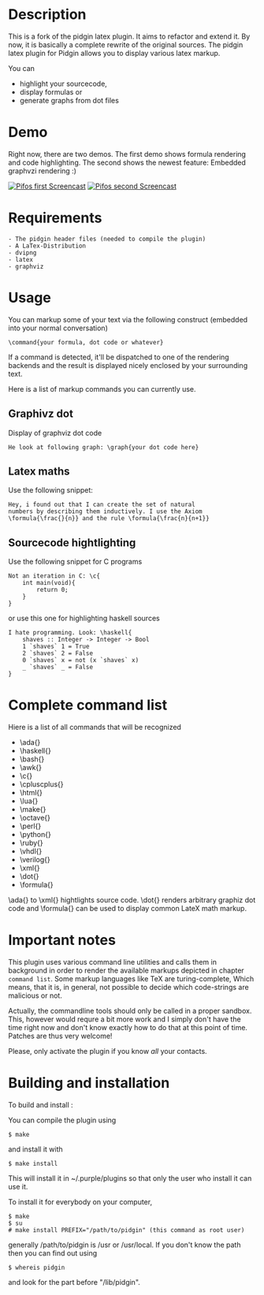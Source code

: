 # Description

This is a fork of the pidgin latex plugin. It aims to
refactor and extend it. By now, it is basically a complete
rewrite of the original sources.
The pidgin latex plugin for Pidgin allows you to 
display various latex markup.

You can
* highlight your sourcecode,
* display formulas or
* generate graphs from dot files

# Demo

Right now, there are two demos. The first
demo shows formula rendering and code highlighting.
The second shows the newest feature: Embedded graphvzi rendering :)

[![Pifos first Screencast](http://img.youtube.com/vi/W0NIbWjxUsI/0.jpg)](http://www.youtube.com/watch?v=W0NIbWjxUsI)
[![Pifos second Screencast](http://img.youtube.com/vi/dNmzUOX3aBk/0.jpg)](http://www.youtube.com/watch?v=dNmzUOX3aBk)

# Requirements
	- The pidgin header files (needed to compile the plugin)
	- A LaTex-Distribution
	- dvipng
    - latex
    - graphviz

# Usage
You can markup some of your text via the following
construct (embedded into your normal conversation)

    \command{your formula, dot code or whatever}

If a command is detected, it'll be dispatched to one of the rendering
backends and the result is displayed nicely enclosed by your 
surrounding text.

Here is a list of markup commands you can currently use.

## Graphivz dot
Display of graphviz dot code

    He look at following graph: \graph{your dot code here}

## Latex maths
Use the following snippet:

    Hey, i found out that I can create the set of natural
    numbers by describing them inductively. I use the Axiom
    \formula{\frac{}{n}} and the rule \formula{\frac{n}{n+1}}

## Sourcecode hightlighting
Use the following snippet for C programs

    Not an iteration in C: \c{
        int main(void){ 
            return 0; 
        }
    }

or use this one for highlighting haskell sources

    I hate programming. Look: \haskell{
        shaves :: Integer -> Integer -> Bool
        1 `shaves` 1 = True
        2 `shaves` 2 = False
        0 `shaves` x = not (x `shaves` x)
        _ `shaves` _ = False
    }

# Complete command list

Hiere is a list of all commands that will be recognized

* \ada{}
* \haskell{}
* \bash{}
* \awk{}
* \c{}
* \cpluscplus{}
* \html{}
* \lua{}
* \make{}
* \octave{}
* \perl{}
* \python{}
* \ruby{}
* \vhdl{}
* \verilog{}
* \xml{}
* \dot{}
* \formula{}

\ada{} to \xml{} hightlights source code.
\dot{} renders arbitrary graphiz dot code
and \formula{} can be used to display common
LateX math markup.

# Important notes

This plugin uses various command line utilities and
calls them in background in order to render the
available markups depicted in chapter `command list`.
Some markup languages like TeX are turing-complete,
Which means, that it is, in general, not possible
to decide which code-strings are malicious or not.

Actually, the commandline tools should only be called
in a proper sandbox. This, however would requre a bit
more work and I simply don't have the time right now and
don't know exactly how to do that at this point of time.
Patches are thus very welcome!

Please, only activate the plugin if you know _all_
your contacts.

# Building and installation
To build and install :

You can compile the plugin using

	$ make

and install it with

	$ make install

This will install it in ~/.purple/plugins so 
that only the user who install it can use it.

To install it for everybody on your computer,

	$ make
	$ su
	# make install PREFIX="/path/to/pidgin" (this command as root user)

generally /path/to/pidgin is /usr or /usr/local. If you don't know the path then you can find out using

	$ whereis pidgin

and look for the part before "/lib/pidgin".

